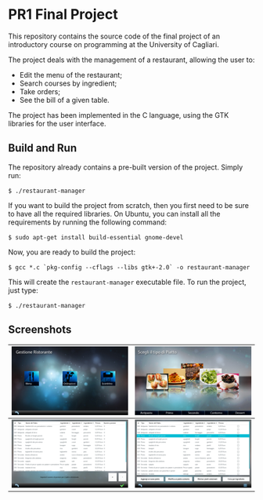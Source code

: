 # PR1 Final Project
This repository contains the source code of the final project of an introductory course on programming at the University of Cagliari.

The project deals with the management of a restaurant, allowing the user to:
* Edit the menu of the restaurant;
* Search courses by ingredient;
* Take orders;
* See the bill of a given table.

The project has been implemented in the C language, using the GTK libraries for the user interface.

## Build and Run
The repository already contains a pre-built version of the project.
Simply run:
```console
$ ./restaurant-manager
```

If you want to build the project from scratch, then you first need to be sure to have all the required libraries.
On Ubuntu, you can install all the requirements by running the following command:
```console
$ sudo apt-get install build-essential gnome-devel
```
Now, you are ready to build the project:
```console
$ gcc *.c `pkg-config --cflags --libs gtk+-2.0` -o restaurant-manager
```

This will create the ```restaurant-manager``` executable file. To run the project, just type:
```console
$ ./restaurant-manager
```

## Screenshots
![](./img/home.png)|![](./img/course-type.png)
-|-
![](./img/ordinazioni.png)|![](./img/menu-edit.png)
